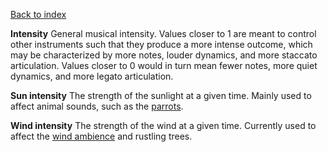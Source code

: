 [Back to index](Soundgarden_Documentation.md)


**Intensity**
General musical intensity. Values closer to 1 are meant to control other instruments such that they produce a more intense outcome, which may be characterized by more notes, louder dynamics, and more staccato articulation. Values closer to 0 would in turn mean fewer notes, more quiet dynamics, and more legato articulation.

**Sun intensity**
The strength of the sunlight at a given time. Mainly used to affect animal sounds, such as the [parrots](docs/Sound_Parrots.md).

**Wind intensity**
The strength of the wind at a given time. Currently used to affect the [wind ambience](docs/Sound_Wind.md) and rustling trees.